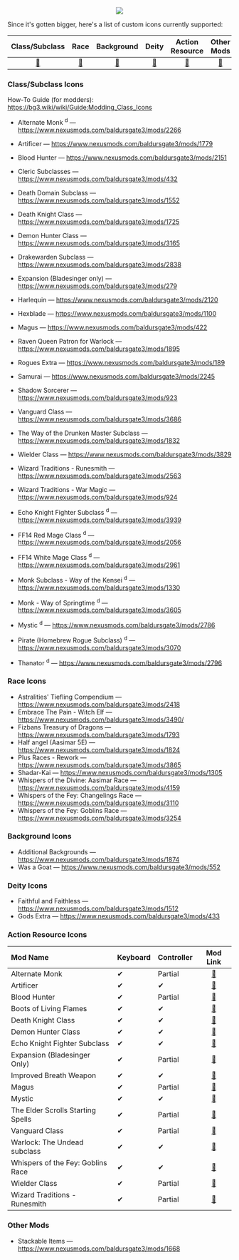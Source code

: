 
<p align="middle">
  <img src="https://i.imgur.com/6Zso95t.png">
</p>

Since it's gotten bigger, here's a list of custom icons currently supported:

| Class/Subclass | Race | Background | Deity | Action Resource | Other Mods |
| :---: | :---: | :---: | :---: | :---: | :---: |
| [🔗](#classsubclass-icons) | [🔗](#race-icons) | [🔗](#background-icons) | [🔗](#deity-icons) | [🔗](#action-resource-icons) | [🔗](#other-mods) |


### Class/Subclass Icons
How-To Guide (for modders): https://bg3.wiki/wiki/Guide:Modding_Class_Icons

- Alternate Monk <sup>d</sup> — https://www.nexusmods.com/baldursgate3/mods/2266
- Artificer — https://www.nexusmods.com/baldursgate3/mods/1779
- Blood Hunter — https://www.nexusmods.com/baldursgate3/mods/2151
- Cleric Subclasses — https://www.nexusmods.com/baldursgate3/mods/432
- Death Domain Subclass — https://www.nexusmods.com/baldursgate3/mods/1552
- Death Knight Class — https://www.nexusmods.com/baldursgate3/mods/1725
- Demon Hunter Class — https://www.nexusmods.com/baldursgate3/mods/3165
- Drakewarden Subclass — https://www.nexusmods.com/baldursgate3/mods/2838
- Expansion (Bladesinger only) — https://www.nexusmods.com/baldursgate3/mods/279
- Harlequin — https://www.nexusmods.com/baldursgate3/mods/2120
- Hexblade — https://www.nexusmods.com/baldursgate3/mods/1100
- Magus — https://www.nexusmods.com/baldursgate3/mods/422
- Raven Queen Patron for Warlock — https://www.nexusmods.com/baldursgate3/mods/1895
- Rogues Extra — https://www.nexusmods.com/baldursgate3/mods/189
- Samurai — https://www.nexusmods.com/baldursgate3/mods/2245
- Shadow Sorcerer — https://www.nexusmods.com/baldursgate3/mods/923
- Vanguard Class — https://www.nexusmods.com/baldursgate3/mods/3686
- The Way of the Drunken Master Subclass — https://www.nexusmods.com/baldursgate3/mods/1832
- Wielder Class — https://www.nexusmods.com/baldursgate3/mods/3829
- Wizard Traditions - Runesmith — https://www.nexusmods.com/baldursgate3/mods/2563
- Wizard Traditions - War Magic — https://www.nexusmods.com/baldursgate3/mods/924

- Echo Knight Fighter Subclass <sup>d</sup> — https://www.nexusmods.com/baldursgate3/mods/3939
- FF14 Red Mage Class <sup>d</sup> — https://www.nexusmods.com/baldursgate3/mods/2056
- FF14 White Mage Class <sup>d</sup> — https://www.nexusmods.com/baldursgate3/mods/2961
- Monk Subclass - Way of the Kensei <sup>d</sup> — https://www.nexusmods.com/baldursgate3/mods/1330
- Monk - Way of Springtime <sup>d</sup> — https://www.nexusmods.com/baldursgate3/mods/3605
- Mystic <sup>d</sup> — https://www.nexusmods.com/baldursgate3/mods/2786
- Pirate (Homebrew Rogue Subclass) <sup>d</sup> — https://www.nexusmods.com/baldursgate3/mods/3070
- Thanator <sup>d</sup> — https://www.nexusmods.com/baldursgate3/mods/2796


### Race Icons
- Astralities' Tiefling Compendium — https://www.nexusmods.com/baldursgate3/mods/2418
- Embrace The Pain - Witch Elf — https://www.nexusmods.com/baldursgate3/mods/3490/
- Fizbans Treasury of Dragons — https://www.nexusmods.com/baldursgate3/mods/1793
- Half angel (Aasimar 5E) — https://www.nexusmods.com/baldursgate3/mods/1824
- Plus Races - Rework — https://www.nexusmods.com/baldursgate3/mods/3865
- Shadar-Kai — https://www.nexusmods.com/baldursgate3/mods/1305
- Whispers of the Divine: Aasimar Race — https://www.nexusmods.com/baldursgate3/mods/4159
- Whispers of the Fey: Changelings Race — https://www.nexusmods.com/baldursgate3/mods/3110
- Whispers of the Fey: Goblins Race — https://www.nexusmods.com/baldursgate3/mods/3254


### Background Icons
- Additional Backgrounds — https://www.nexusmods.com/baldursgate3/mods/1874
- Was a Goat — https://www.nexusmods.com/baldursgate3/mods/552

### Deity Icons
- Faithful and Faithless — https://www.nexusmods.com/baldursgate3/mods/1512
- Gods Extra — https://www.nexusmods.com/baldursgate3/mods/433

### Action Resource Icons

| Mod Name | Keyboard | Controller | Mod Link |
| :--- | :--- | :--- | :---: |
| Alternate Monk | ✔ | Partial | [🔗](https://www.nexusmods.com/baldursgate3/mods/2266) |
| Artificer | ✔ | ✔ | [🔗](https://www.nexusmods.com/baldursgate3/mods/1779) |
| Blood Hunter | ✔ | Partial | [🔗](https://www.nexusmods.com/baldursgate3/mods/2151) |
| Boots of Living Flames | ✔ | ✔ | [🔗](https://www.nexusmods.com/baldursgate3/mods/3769) |
| Death Knight Class | ✔ | ✔ | [🔗](https://www.nexusmods.com/baldursgate3/mods/1725) |
| Demon Hunter Class | ✔ | ✔ | [🔗](https://www.nexusmods.com/baldursgate3/mods/3165) |
| Echo Knight Fighter Subclass | ✔ | ✔ | [🔗](https://www.nexusmods.com/baldursgate3/mods/3939) |
| Expansion (Bladesinger Only) | ✔ | Partial | [🔗](https://www.nexusmods.com/baldursgate3/mods/279) |
| Improved Breath Weapon | ✔ | ✔ | [🔗](https://www.nexusmods.com/baldursgate3/mods/993) |
| Magus | ✔ | Partial | [🔗](https://www.nexusmods.com/baldursgate3/mods/422) |
| Mystic | ✔ | ✔ | [🔗](https://www.nexusmods.com/baldursgate3/mods/2786) |
| The Elder Scrolls Starting Spells | ✔ | Partial | [🔗](https://www.nexusmods.com/baldursgate3/mods/4141) |
| Vanguard Class | ✔ | Partial | [🔗](https://www.nexusmods.com/baldursgate3/mods/3686) |
| Warlock: The Undead subclass | ✔ | ✔ | [🔗](https://www.nexusmods.com/baldursgate3/mods/3045) |
| Whispers of the Fey: Goblins Race | ✔ | ✔ | [🔗](https://www.nexusmods.com/baldursgate3/mods/3254) |
| Wielder Class | ✔ | Partial | [🔗](https://www.nexusmods.com/baldursgate3/mods/3829) |
| Wizard Traditions - Runesmith | ✔ | Partial | [🔗](https://www.nexusmods.com/baldursgate3/mods/2563) |

### Other Mods
- Stackable Items — https://www.nexusmods.com/baldursgate3/mods/1668
